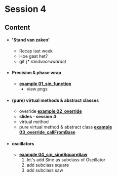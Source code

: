 
# Session 4

## Content

* #### 'Stand van zaken'
  * Recap last week
  * Hoe gaat het?
  * git _(* randvoorwaarde)_

* #### Precision & phase wrap
  * <u>**example 01_sin_function**</u>
    * view pngs



* #### (pure) virtual methods & abstract classes
  * override
  <u>**example 02_override**</u>
  * <b>slides - session 4</b>
  * virtual method
  * pure virtual method & abstract class
  <u>**example 03_override_callFromBase**</u>

* #### oscillators
  * <u>**example 04_sin_sineSquareSaw**</u>
    1. let's add Sine as subclass of Oscillator 
    2. add subclass square
    3. add subclass saw

